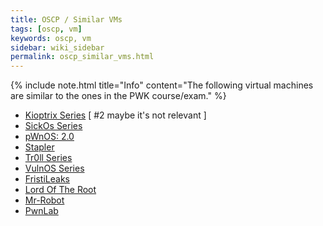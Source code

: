 ```yaml
---
title: OSCP / Similar VMs
tags: [oscp, vm]
keywords: oscp, vm
sidebar: wiki_sidebar
permalink: oscp_similar_vms.html
---
```

{% include note.html title="Info" content="The following virtual machines are similar to the ones in the PWK course/exam." %}

* [Kioptrix Series](https://www.vulnhub.com/series/kioptrix,8/) [ #2 maybe it's not relevant ]
* [SickOs Series](https://www.vulnhub.com/series/sickos,70/)
* [pWnOS: 2.0](https://www.vulnhub.com/entry/pwnos-20-pre-release,34/)
* [Stapler](https://www.vulnhub.com/entry/stapler-1,150/)
* [Tr0ll Series](https://www.vulnhub.com/series/tr0ll,49/)
* [VulnOS Series](https://www.vulnhub.com/series/vulnos,36/)
* [FristiLeaks](https://www.vulnhub.com/entry/fristileaks-13,133/)
* [Lord Of The Root](https://www.vulnhub.com/entry/lord-of-the-root-101,129/)
* [Mr-Robot](https://www.vulnhub.com/entry/mr-robot-1,151/)
* [PwnLab](https://www.vulnhub.com/entry/pwnlab-init,158/)
